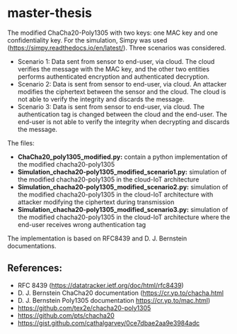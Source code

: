 # master-thesis

The modified ChaCha20-Poly1305 with two keys: one MAC key and one confidentiality key.
For the simulation, Simpy was used (https://simpy.readthedocs.io/en/latest/). Three scenarios was considered. 
* Scenario 1: Data sent from sensor to end-user, via cloud. The cloud verifies the message with the MAC key, and the other two entities performs authenticated encryption and authenticated decryption. 
* Scenario 2: Data is sent from sensor to end-user, via cloud. An attacker modifies the ciphertext between the sensor and the cloud. The cloud is not able to verify the integrity and discards the message. 
* Scenario 3: Data is sent from sensor to end-user, via cloud. The authentication tag is changed between the cloud and the end-user. The end-user is not able to verify the integrity when decrypting and discards the message.


The files:
* **ChaCha20_poly1305_modified.py:** contain a python implementation of the modified chacha20-poly1305
* **Simulation_chacha20-poly1305_modified_scenario1.py:** simulation of the modified chacha20-poly1305 in the cloud-IoT architecture
* **Simulation_chacha20-poly1305_modified_scenario2.py:** simulation of the modified chacha20-poly1305 in the cloud-IoT architecture with attacker modifying the ciphertext during transmission
* **Simulation_chacha20-poly1305_modified_scenario3.py:** simulation of the modified chacha20-poly1305 in the cloud-IoT architecture where the end-user receives wrong authentication tag


The implementation is based on RFC8439 and D. J. Bernstein documentations. 
## References:
* RFC 8439 (https://datatracker.ietf.org/doc/html/rfc8439)
* D. J. Bernstein ChaCha20 documentation (https://cr.yp.to/chacha.html  
* D. J. Bernstein Poly1305 documentation https://cr.yp.to/mac.html)
* https://github.com/tex2e/chacha20-poly1305
* https://github.com/pts/chacha20
* https://gist.github.com/cathalgarvey/0ce7dbae2aa9e3984adc
